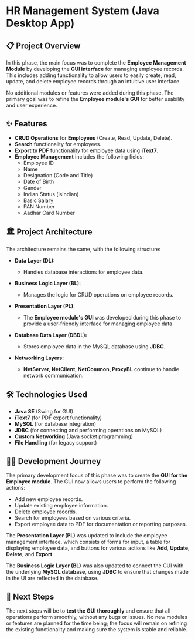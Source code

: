 # HR Management System (Java Desktop App)

## 📋 Project Overview

In this phase, the main focus was to complete the **Employee Management Module** by developing the **GUI interface** for managing employee records. This includes adding functionality to allow users to easily create, read, update, and delete employee records through an intuitive user interface.

No additional modules or features were added during this phase. The primary goal was to refine the **Employee module's GUI** for better usability and user experience.

## ✨ Features

- **CRUD Operations** for **Employees** (Create, Read, Update, Delete).
- **Search** functionality for employees.
- **Export to PDF** functionality for employee data using **iText7**.
- **Employee Management** includes the following fields:
  - Employee ID
  - Name
  - Designation (Code and Title)
  - Date of Birth
  - Gender
  - Indian Status (isIndian)
  - Basic Salary
  - PAN Number
  - Aadhar Card Number

## 🏛️ Project Architecture

The architecture remains the same, with the following structure:

- **Data Layer (DL):**  
  - Handles database interactions for employee data.

- **Business Logic Layer (BL):**  
  - Manages the logic for CRUD operations on employee records.

- **Presentation Layer (PL):**  
  - The **Employee module's GUI** was developed during this phase to provide a user-friendly interface for managing employee data.

- **Database Data Layer (DBDL):**  
  - Stores employee data in the MySQL database using **JDBC**.

- **Networking Layers:**  
  - **NetServer, NetClient, NetCommon, ProxyBL** continue to handle network communication.

## 🛠️ Technologies Used

- **Java SE** (Swing for GUI)
- **iText7** (for PDF export functionality)
- **MySQL** (for database integration)
- **JDBC** (for connecting and performing operations on MySQL)
- **Custom Networking** (Java socket programming)
- **File Handling** (for legacy support)

## 🧑‍💻 Development Journey

The primary development focus of this phase was to create the **GUI for the Employee module**. The GUI now allows users to perform the following actions:

- Add new employee records.
- Update existing employee information.
- Delete employee records.
- Search for employees based on various criteria.
- Export employee data to PDF for documentation or reporting purposes.

The **Presentation Layer (PL)** was updated to include the employee management interface, which consists of forms for input, a table for displaying employee data, and buttons for various actions like **Add**, **Update**, **Delete**, and **Export**.

The **Business Logic Layer (BL)** was also updated to connect the GUI with the underlying **MySQL database**, using **JDBC** to ensure that changes made in the UI are reflected in the database.

## 🚀 Next Steps

The next steps will be to **test the GUI thoroughly** and ensure that all operations perform smoothly, without any bugs or issues. No new modules or features are planned for the time being; the focus will remain on refining the existing functionality and making sure the system is stable and reliable.
